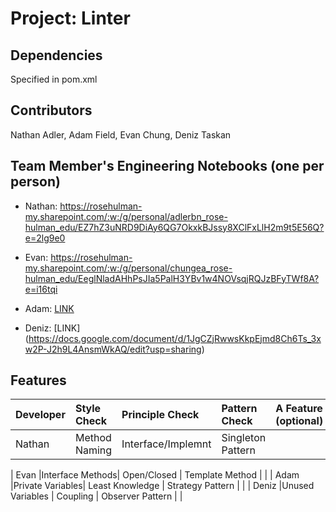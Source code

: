 # Project: Linter

## Dependencies
Specified in pom.xml

## Contributors
Nathan Adler, Adam Field, Evan Chung, Deniz Taskan

## Team Member's Engineering Notebooks (one per person)
- Nathan: https://rosehulman-my.sharepoint.com/:w:/g/personal/adlerbn_rose-hulman_edu/EZ7hZ3uNRD9DiAy6QG7OkxkBJssy8XClFxLlH2m9t5E56Q?e=2lg9e0
- Evan: https://rosehulman-my.sharepoint.com/:w:/g/personal/chungea_rose-hulman_edu/EeglNladAHhPsJIa5PalH3YBv1w4NOVsqjRQJzBFyTWf8A?e=i16tqi
- Adam: [LINK](https://docs.google.com/document/d/1vsO7lU90OxRp51STTw_xzKO2SR68K7AU_tFHEBJ1Wfg/edit?usp=sharing)

- Deniz: [LINK] (https://docs.google.com/document/d/1JgCZjRwwsKkpEjmd8Ch6Ts_3xw2P-J2h9L4AnsmWkAQ/edit?usp=sharing)


## Features


| Developer | Style Check     | Principle Check | Pattern Check    | A Feature (optional) |
|:----------|:----------------|:----------------|:-----------------|:---------------------|
| Nathan    |Method Naming    |Interface/Implemnt|Singleton Pattern|                      |

| Evan      |Interface Methods| Open/Closed     | Template Method  |                      |
| Adam      |Private Variables| Least Knowledge | Strategy Pattern |                      |
| Deniz     |Unused Variables | Coupling        | Observer Pattern |                      |

